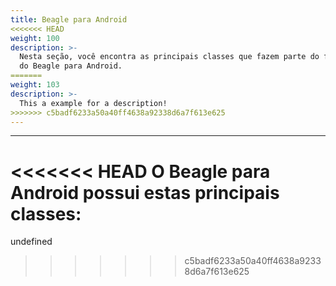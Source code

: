 ```yaml
---
title: Beagle para Android
<<<<<<< HEAD
weight: 100
description: >-
  Nesta seção, você encontra as principais classes que fazem parte do framework
  do Beagle para Android.
=======
weight: 103
description: >-
  This a example for a description!
>>>>>>> c5badf6233a50a40ff4638a92338d6a7f613e625
---
```


---

<<<<<<< HEAD
O Beagle para Android possui estas principais classes:
=======
undefined
>>>>>>> c5badf6233a50a40ff4638a92338d6a7f613e625
